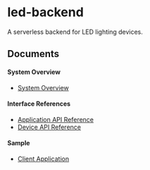 # led-backend

A serverless backend for LED lighting devices.

## Documents

#### System Overview
- [System Overview](https://fitzr.github.io/led-backend/system-overview.html)

#### Interface References
- [Application API Reference](https://fitzr.github.io/led-backend/app/)
- [Device API Reference](https://fitzr.github.io/led-backend/device/)

#### Sample
- [Client Application](https://fitzr.github.io/led-backend/client-demo/)
